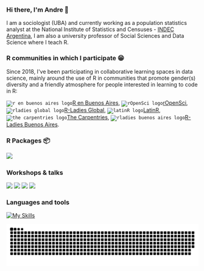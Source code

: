 ### Hi there, I'm Andre 👋

I am a sociologist (UBA) and currently working as a population statistics analyst at the National Institute of Statistics and Censuses - [INDEC Argentina](https://www.indec.gob.ar/), I am also a university professor of Social Sciences and Data Science where I teach R.

###  R communities in which I participate :grin: 

Since 2018, I've been participating in collaborative learning spaces in data science, mainly around the use of R in communities that promote gender(s) diversity and a friendly atmosphere for people interested in learning to code in R:

<code><img height="27" src="https://avatars.githubusercontent.com/u/43609757" alt="r en buenos aires logo"></code>[R en Buenos Aires](https://github.com/renbaires), <code><img height="27" src="https://avatars.githubusercontent.com/u/1200269" alt="rOpenSci logo"></code>[rOpenSci](https://github.com/ropensci), <code><img height="27" src="https://avatars.githubusercontent.com/u/21295846?s=200&v=4" alt="rladies global logo"></code>[R-Ladies Global](https://github.com/rladies), <code><img height="27" src="https://avatars.githubusercontent.com/u/42558048?s=200&v=4" alt="latinR logo"></code>[LatinR](https://github.com/LatinR), <code><img height="27" src="https://avatars.githubusercontent.com/u/19267758?s=200&v=4" alt="the carpentries logo"></code>[The Carpentries](https://github.com/carpentries), <code><img height="27" src="https://avatars.githubusercontent.com/u/38664570?s=200&v=4" alt="rladies buenos aires logo"></code>[R-Ladies Buenos Aires](https://github.com/RLadies-BA).

### R Packages 📦
[![](https://github-readme-stats.vercel.app/api/pin/?username=soyandrea&repo=arcenso)](https://github.com/SoyAndrea/arcenso)

### Workshops & talks
[![](https://github-readme-stats.vercel.app/api/pin/?username=soyandrea&repo=arcenso-latinR2024)](https://github.com/SoyAndrea/arcenso-latinR2024)
[![](https://github-readme-stats.vercel.app/api/pin/?username=soyandrea&repo=tableropm-latinr2024)](https://github.com/SoyAndrea/tableropm-latinr2024)
[![](https://github-readme-stats.vercel.app/api/pin/?username=soyandrea&repo=tallerEPH)](https://github.com/SoyAndrea/tallerEPH)
[![](https://github-readme-stats.vercel.app/api/pin/?username=rladies-eastlansing&repo=2022-accessible_dataviz)](https://github.com/rladies-eastlansing/2022-accessible_dataviz)

### Languages and tools
[![My Skills](https://skillicons.dev/icons?i=r,git,github,netlify,html,css,sass,markdown,wordpress,ai&theme=light)](https://skillicons.dev)


<picture>
  <source media="(prefers-color-scheme: dark)" srcset="https://github.com/SoyAndrea/SoyAndrea/raw/output/github-contribution-grid-snake.svg" />
  <source media="(prefers-color-scheme: light)" srcset="https://github.com/SoyAndrea/SoyAndrea/raw/output/github-contribution-grid-snake.svg" />
  <img alt="github-snake" src="https://github.com/SoyAndrea/SoyAndrea/raw/output/github-contribution-grid-snake.svg" />
</picture>


